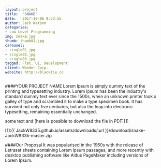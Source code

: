 ```yaml
---
layout: project
title:  "SNAKE"
date:   2017-10-06 9:53:55
author: Jack Watson
categories:
- Low Level Programming
img: snake.jpg
thumb: thumb01.jpg
carousel:
- single01.jpg
- single02.jpg
- single03.jpg
tagged: Flat, UI, Development
client: Wonder Corp.
website: http://blacktie.co
---
```

####YOUR PROJECT NAME
Lorem Ipsum is simply dummy text of the printing and typesetting industry. Lorem Ipsum has been the industry's standard dummy text ever since the 1500s, when an unknown printer took a galley of type and scrambled it to make a type specimen book. It has survived not only five centuries, but also the leap into electronic typesetting, remaining essentially unchanged.

some text and [here is possible to download the file in PDF][1]

[1]:{{ JackW8335.github.io/assets/downloads/.url  }}/download/snake-JackW8335-master.zip
 

####Our Proposal
It was popularised in the 1960s with the release of Letraset sheets containing Lorem Ipsum passages, and more recently with desktop publishing software like Aldus PageMaker including versions of Lorem Ipsum.
